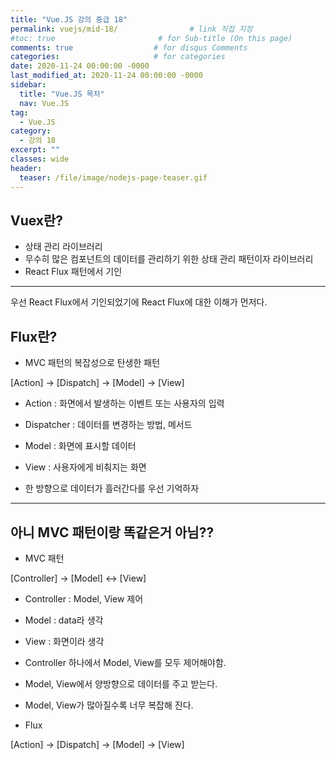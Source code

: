 ```yaml
---
title: "Vue.JS 강의 중급 18"
permalink: vuejs/mid-18/                # link 직접 지정
#toc: true                       # for Sub-title (On this page)
comments: true                  # for disqus Comments
categories:                     # for categories
date: 2020-11-24 00:00:00 -0000
last_modified_at: 2020-11-24 00:00:00 -0000
sidebar:
  title: "Vue.JS 목차"
  nav: Vue.JS
tag:
  - Vue.JS
category:
  - 강의 18
excerpt: ""
classes: wide
header:
  teaser: /file/image/nodejs-page-teaser.gif
---
```


## Vuex란?

* 상태 관리 라이브러리
* 무수히 많은 컴포넌트의 데이터를 관리하기 위한 상태 관리 패턴이자 라이브러리
* React Flux 패턴에서 기인

---

우선 React Flux에서 기인되었기에 React Flux에 대한 이해가 먼저다.

## Flux란?

* MVC 패턴의 복잡성으로 탄생한 패턴

[Action] -> [Dispatch] -> [Model] -> [View]

* Action : 화면에서 발생하는 이벤트 또는 사용자의 입력
* Dispatcher : 데이터를 변경하는 방법, 메서드
* Model : 화면에 표시할 데이터
* View : 사용자에게 비춰지는 화면

* 한 방향으로 데이터가 흘러간다를 우선 기억하자

---

## 아니 MVC 패턴이랑 똑같은거 아님??

* MVC 패턴

[Controller] -> [Model] <-> [View]

- Controller : Model, View 제어
- Model : data라 생각
- View : 화면이라 생각

- Controller 하나에서 Model, View를 모두 제어해야함.
- Model, View에서 양방향으로 데이터를 주고 받는다.
- Model, View가 많아질수록 너무 복잡해 진다.

* Flux

[Action] -> [Dispatch] -> [Model] -> [View]